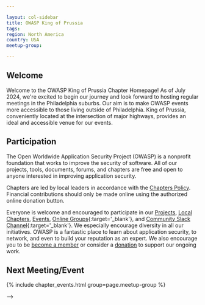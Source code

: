 ```yaml
---

layout: col-sidebar
title: OWASP King of Prussia
tags:
region: North America
country: USA
meetup-group:

---
```



## Welcome
Welcome to the OWASP King of Prussia Chapter Homepage! As of July 2024, we're excited to begin our journey and look forward to hosting regular meetings in the Philadelphia suburbs. Our aim is to make OWASP events more accessible to those living outside of Philadelphia. King of Prussia, conveniently located at the intersection of major highways, provides an ideal and accessible venue for our events.

## Participation
The Open Worldwide Application Security Project (OWASP) is a nonprofit foundation that works to improve the security of software. All of our projects, tools, documents, forums, and chapters are free and open to anyone interested in improving application security. 

Chapters are led by local leaders in accordance with the [Chapters Policy](/www-policy/operational/chapters). Financial contributions should only be made online using the authorized online donation button. 

Everyone is welcome and encouraged to participate in our [Projects](/projects/), [Local Chapters](/chapters/), [Events](/events/), [Online Groups](https://groups.google.com/a/owasp.com/){:target='_blank'}, and [Community Slack Channel](https://owasp.slack.com/){:target='_blank'}. We especially encourage diversity in all our initiatives. OWASP is a fantastic place to learn about application security, to network, and even to build your reputation as an expert. We also encourage you to be [become a member](/membership/) or consider a [donation](/donate/) to support our ongoing work.

Next Meeting/Event <!-- You should keep this section as it will populate your meetup events -->
---------------------
{% include chapter_events.html group=page.meetup-group %}

-->
